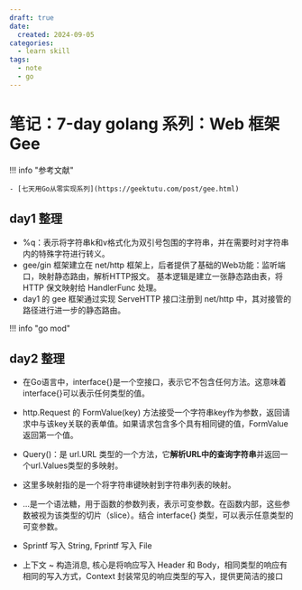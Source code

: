 ```yaml
---
draft: true
date:
  created: 2024-09-05
categories:
  - learn skill
tags:
  - note
  - go
---
```


# 笔记：7-day golang 系列：Web 框架 Gee

!!! info "参考文献"

    - [七天用Go从零实现系列](https://geektutu.com/post/gee.html)

<!-- more -->

## day1 整理

- %q：表示将字符串k和v格式化为双引号包围的字符串，并在需要时对字符串内的特殊字符进行转义。
- gee/gin 框架建立在 net/http 框架上，后者提供了基础的Web功能：监听端口，映射静态路由，解析HTTP报文。
  基本逻辑是建立一张静态路由表，将 HTTP 保文映射给 HandlerFunc 处理。
- day1 的 gee 框架通过实现 ServeHTTP 接口注册到 net/http 中，其对接管的路径进行进一步的静态路由。

!!! info "go mod"

## day2 整理

- 在Go语言中，interface{}是一个空接口，表示它不包含任何方法。这意味着interface{}可以表示任何类型的值。
- http.Request 的 FormValue(key) 方法接受一个字符串key作为参数，返回请求中与该key关联的表单值。如果请求包含多个具有相同键的值，FormValue返回第一个值。
- Query()：是 url.URL 类型的一个方法，它**解析URL中的查询字符串**并返回一个url.Values类型的多映射。
- 这里多映射指的是一个将字符串键映射到字符串列表的映射。
- ...是一个语法糖，用于函数的参数列表，表示可变参数。在函数内部，这些参数被视为该类型的切片（slice）。结合 interface{} 类型，可以表示任意类型的可变参数。
- Sprintf 写入 String, Fprintf 写入 File

- 上下文 ~ 构造消息, 核心是将响应写入 Header 和 Body，相同类型的响应有相同的写入方式，Context 封装常见的响应类型的写入，提供更简洁的接口
